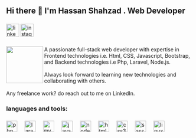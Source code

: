 <h2 align="left">Hi there 👋 I'm Hassan Shahzad . Web Developer</h2>

###

<div align="left">
  <img src="https://img.shields.io/static/v1?message=LinkedIn&logo=linkedin&label=&color=0077B5&logoColor=white&labelColor=&style=for-the-badge" height="35" alt="linkedin logo"  />
  <a href="https://Instagram.com/techcoderlab" target="_blank">
    <img src="https://img.shields.io/static/v1?message=Instagram&logo=instagram&label=&color=ee2a7b&logoColor=white&labelColor=&style=for-the-badge" height="35" alt="instagram logo"  />
  </a>
</div>

###

<img align="left" height="100" src="https://media.licdn.com/dms/image/D4D03AQF6qa4fevkJaQ/profile-displayphoto-shrink_800_800/0/1698224300375?e=1703721600&v=beta&t=UrbIBXyfwS0LepnB-xtjTeKve4LqJHkORtgN10BRFLA"  />

###

<p align="left">A passionate full-stack web developer with expertise in Frontend technologies i.e. Html, CSS, Javascript, Bootstrap, and Backend technologies i.e Php, Laravel, Node.js.<br><br>Always look forward to learning new technologies and collaborating with others.<br><br>Any freelance work? do reach out to me on LinkedIn.</p>

###

<h3 align="left">languages and tools:</h3>

###

<div align="left">
  <img src="https://cdn.jsdelivr.net/gh/devicons/devicon/icons/php/php-original.svg" height="30" alt="php logo"  />
  <img width="12" />
  <img src="https://cdn.jsdelivr.net/gh/devicons/devicon/icons/laravel/laravel-plain.svg" height="30" alt="laravel logo"  />
  <img width="12" />
  <img src="https://cdn.jsdelivr.net/gh/devicons/devicon/icons/mysql/mysql-original.svg" height="30" alt="mysql logo"  />
  <img width="12" />
  <img src="https://cdn.jsdelivr.net/gh/devicons/devicon/icons/javascript/javascript-original.svg" height="30" alt="javascript logo"  />
  <img width="12" />
  <img src="https://cdn.jsdelivr.net/gh/devicons/devicon/icons/nodejs/nodejs-original.svg" height="30" alt="nodejs logo"  />
  <img width="12" />
  <img src="https://cdn.jsdelivr.net/gh/devicons/devicon/icons/html5/html5-original.svg" height="30" alt="html5 logo"  />
  <img width="12" />
  <img src="https://cdn.jsdelivr.net/gh/devicons/devicon/icons/css3/css3-original.svg" height="30" alt="css3 logo"  />
  <img width="12" />
  <img src="https://cdn.jsdelivr.net/gh/devicons/devicon/icons/sass/sass-original.svg" height="30" alt="sass logo"  />
  <img width="12" />
  <img src="https://cdn.jsdelivr.net/gh/devicons/devicon/icons/linux/linux-original.svg" height="30" alt="linux logo"  />
</div>

###
